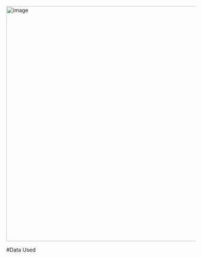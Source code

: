 

<img width="624" alt="image" src="https://github.com/user-attachments/assets/6de37737-70d7-439b-9c7f-ebdd11f33e61">


#Data Used


